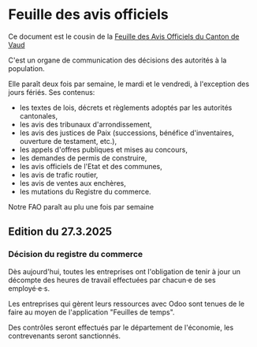 # Feuille des avis officiels

Ce document est le cousin de la [Feuille des Avis Officiels du Canton de Vaud](https://www.faovd.ch/)

C'est un organe de communication des décisions des autorités à la population.

Elle paraît deux fois par semaine, le mardi et le vendredi, à l'exception des jours fériés. Ses contenus:

- les textes de lois, décrets et règlements adoptés par les autorités cantonales,
- les avis des tribunaux d'arrondissement,
- les avis des justices de Paix (successions, bénéfice d'inventaires, ouverture de testament, etc.),
- les appels d'offres publiques et mises au concours,
- les demandes de permis de construire,
- les avis officiels de l'Etat et des communes,
- les avis de trafic routier,
- les avis de ventes aux enchères,
- les mutations du Registre du commerce.

Notre FAO paraît au plu une fois par semaine

## Edition du 27.3.2025

### Décision du registre du commerce

Dès aujourd'hui, toutes les entreprises ont l'obligation de tenir à jour un décompte des heures de travail effectuées par chacun·e de ses employé·e·s.

Les entreprises qui gèrent leurs ressources avec Odoo sont tenues de le faire au moyen de l'application "Feuilles de temps".

Des contrôles seront effectués par le département de l'économie, les contrevenants seront sanctionnés.